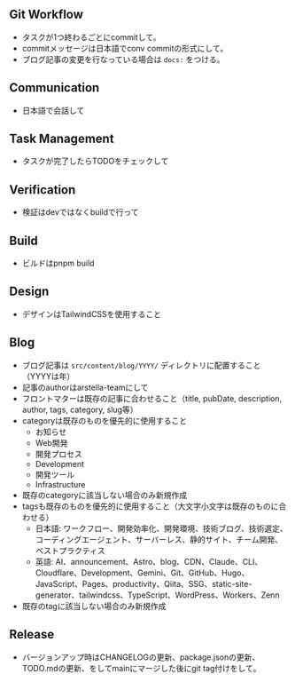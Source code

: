 ## Git Workflow
- タスクが1つ終わるごとにcommitして。
- commitメッセージは日本語でconv commitの形式にして。
- ブログ記事の変更を行なっている場合は `docs:` をつける。

## Communication
- 日本語で会話して

## Task Management
- タスクが完了したらTODOをチェックして

## Verification
- 検証はdevではなくbuildで行って

## Build
- ビルドはpnpm build

## Design
- デザインはTailwindCSSを使用すること

## Blog
- ブログ記事は `src/content/blog/YYYY/` ディレクトリに配置すること（YYYYは年）
- 記事のauthorはarstella-teamにして
- フロントマターは既存の記事に合わせること（title, pubDate, description, author, tags, category, slug等）
- categoryは既存のものを優先的に使用すること
  - お知らせ
  - Web開発
  - 開発プロセス
  - Development
  - 開発ツール
  - Infrastructure
- 既存のcategoryに該当しない場合のみ新規作成
- tagsも既存のものを優先的に使用すること（大文字小文字は既存のものに合わせる）
  - 日本語: ワークフロー、開発効率化、開発環境、技術ブログ、技術選定、コーディングエージェント、サーバーレス、静的サイト、チーム開発、ベストプラクティス
  - 英語: AI、announcement、Astro、blog、CDN、Claude、CLI、Cloudflare、Development、Gemini、Git、GitHub、Hugo、JavaScript、Pages、productivity、Qiita、SSG、static-site-generator、tailwindcss、TypeScript、WordPress、Workers、Zenn
- 既存のtagに該当しない場合のみ新規作成

## Release
- バージョンアップ時はCHANGELOGの更新、package.jsonの更新、TODO.mdの更新、をしてmainにマージした後にgit tag付けをして。